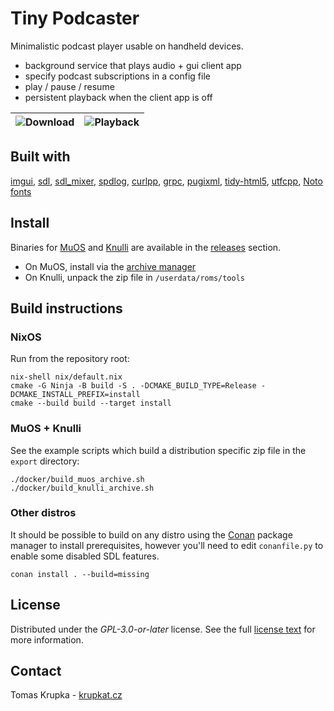 # Tiny Podcaster

Minimalistic podcast player usable on handheld devices.
 - background service that plays audio + gui client app
 - specify podcast subscriptions in a config file
 - play / pause / resume
 - persistent playback when the client app is off

![Download](https://gist.githubusercontent.com/krupkat/2f44804c3e60d32ff247a1006738fd06/raw/a2dbc9b595fb23a46269d2a68f5bce95fd5805c6/screen1.png) | ![Playback](https://gist.githubusercontent.com/krupkat/2f44804c3e60d32ff247a1006738fd06/raw/a2dbc9b595fb23a46269d2a68f5bce95fd5805c6/screen2.png)
--- | ---

</div>

## Built with

[imgui](https://github.com/ocornut/imgui),
[sdl](https://github.com/libsdl-org/SDL),
[sdl_mixer](https://github.com/libsdl-org/SDL_mixer),
[spdlog](https://github.com/gabime/spdlog/),
[curlpp](https://github.com/jpbarrette/curlpp),
[grpc](https://grpc.io/),
[pugixml](https://github.com/zeux/pugixml),
[tidy-html5](https://github.com/htacg/tidy-html5),
[utfcpp](https://github.com/nemtrif/utfcpp),
[Noto fonts](https://fonts.google.com/noto)

## Install

Binaries for [MuOS](https://muos.dev/) and [Knulli](https://knulli.org/) are available in the [releases](https://github.com/krupkat/podcaster/releases) section.

 - On MuOS, install via the [archive manager](https://muos.dev/help/archive)
 - On Knulli, unpack the zip file in `/userdata/roms/tools`

## Build instructions

### NixOS

Run from the repository root:

```
nix-shell nix/default.nix
cmake -G Ninja -B build -S . -DCMAKE_BUILD_TYPE=Release -DCMAKE_INSTALL_PREFIX=install
cmake --build build --target install
```

### MuOS + Knulli

See the example scripts which build a distribution specific zip file in the `export` directory:

```
./docker/build_muos_archive.sh
./docker/build_knulli_archive.sh
```

### Other distros

It should be possible to build on any distro using the [Conan](https://conan.io/) package manager to install prerequisites, however you'll need to edit `conanfile.py` to enable some disabled SDL features.

```
conan install . --build=missing
```

## License

Distributed under the *GPL-3.0-or-later* license. See the full [license text](https://github.com/krupkat/podcaster/blob/main/LICENSE) for more information.

## Contact

Tomas Krupka - [krupkat.cz](https://krupkat.cz)
